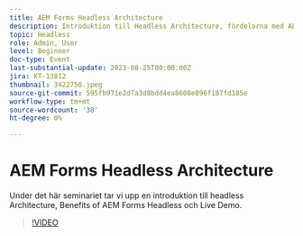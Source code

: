 ```yaml
---
title: AEM Forms Headless Architecture
description: Introduktion till Headless Architecture, fördelarna med AEM Forms Headless och Live Demo.
topic: Headless
role: Admin, User
level: Beginner
doc-type: Event
last-substantial-update: 2023-08-25T00:00:00Z
jira: KT-13812
thumbnail: 3422750.jpeg
source-git-commit: 595fb971e2d7a3d8bdd4ea8608e896f187fd185e
workflow-type: tm+mt
source-wordcount: '38'
ht-degree: 0%

---
```



# AEM Forms Headless Architecture

Under det här seminariet tar vi upp en introduktion till headless Architecture, Benefits of AEM Forms Headless och Live Demo.

>[!VIDEO](https://video.tv.adobe.com/v/3422750/?learn=on)
